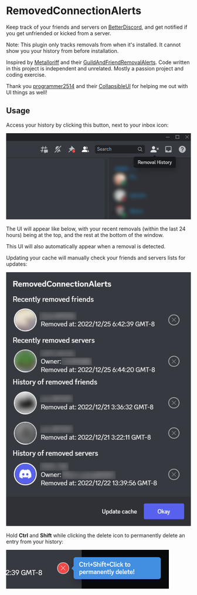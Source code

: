 # RemovedConnectionAlerts

Keep track of your friends and servers on [BetterDiscord](https://betterdiscord.app), and get notified if you get unfriended or kicked from a server.

Note: This plugin only tracks removals from when it's installed. It cannot show you your history from before installation.

Inspired by [Metalloriff](https://github.com/Metalloriff) and their [GuildAndFriendRemovalAlerts](https://github.com/Metalloriff/BetterDiscordPlugins/tree/master/GuildAndFriendRemovalAlerts). Code written in this project is independent and unrelated. Mostly a passion project and coding exercise.

Thank you [programmer2514](https://github.com/programmer2514) and their [CollapsibleUI](https://github.com/programmer2514/BetterDiscord-CollapsibleUI) for helping me out with UI things as well!

## Usage

Access your history by clicking this button, next to your inbox icon:

![RemovedConnectionAlerts button](/screenshots/icon_dashboard.png)

The UI will appear like below, with your recent removals (within the last 24 hours) being at the top, and the rest at the bottom of the window.

This UI will also automatically appear when a removal is detected.

Updating your cache will manually check your friends and servers lists for updates:

![RemovedConnectionAlerts UI](/screenshots/window_example.png)

Hold **Ctrl** and **Shift** while clicking the delete icon to permanently delete an entry from your history:

![Deleting a history log on the UI](/screenshots/delete_button.png)
